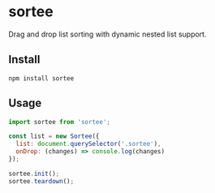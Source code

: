 # sortee

Drag and drop list sorting with dynamic nested list support.

## Install

`npm install sortee`

## Usage

```js
import sortee from 'sortee';

const list = new Sortee({
  list: document.querySelector('.sortee'),
  onDrop: (changes) => console.log(changes)
});

sortee.init();
sortee.teardown();
```
